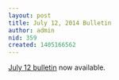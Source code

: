 ```yaml
---
layout: post
title: July 12, 2014 Bulletin
author: admin
nid: 359
created: 1405166562
---
```

<p><a href="http://www.botwoodsda.org/sites/botwoodsda.org/files/07.%20July%2012%2C%202014.pdf">July 12 bulletin</a> now available.</p>


